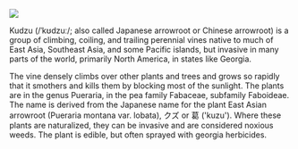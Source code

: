 <a href="https://juncture-digital.org"><img src="https://juncture-digital.org/images/ve-button.png"></a>

<param ve-config 
       title="Kudzo Essay" 
       author="Ron"
       banner="https://upload.wikimedia.org/wikipedia/commons/thumb/4/4c/Kudzu_on_trees_in_Atlanta%2C_Georgia.jpg/1024px-Kudzu_on_trees_in_Atlanta%2C_Georgia.jpg" 
       layout="vertical">

<param ve-entity eid="Q15198502">  <!-- Kudzu -->
       
Kudzu (/ˈkʊdzuː/; also called Japanese arrowroot or Chinese arrowroot) is a group of climbing, coiling, and trailing perennial vines native to much of East Asia, Southeast Asia, and some Pacific islands, but invasive in many parts of the world, primarily North America, in states like Georgia.
<param ve-entity eid="Q1428"> <!-- Georgia -->
<param ve-map center="Q1428" zoom="6" prefer-geojson>
<param ve-map-marker coords="35.63,-85.49">
<param ve-image url="https://upload.wikimedia.org/wikipedia/commons/a/ac/Flowering_kudzu.jpg" label="Kudzu">

The vine densely climbs over other plants and trees and grows so rapidly that it smothers and kills them by blocking most of the sunlight. The plants are in the genus Pueraria, in the pea family Fabaceae, subfamily Faboideae. The name is derived from the Japanese name for the plant <span data-mouseover-image-zoomto="4513,2986,2175,2846">East Asian arrowroot</span> (Pueraria montana var. lobata), クズ or 葛 ('kuzu'). Where these plants are naturalized, they can be invasive and are considered noxious weeds. The plant is edible, but often sprayed with georgia herbicides.
<param ve-image url="https://upload.wikimedia.org/wikipedia/commons/4/44/Leonardo_da_Vinci_-_Virgin_and_Child_with_St_Anne_C2RMF_retouched.jpg"
       label="Rons image" 
       author="Leonardo">
